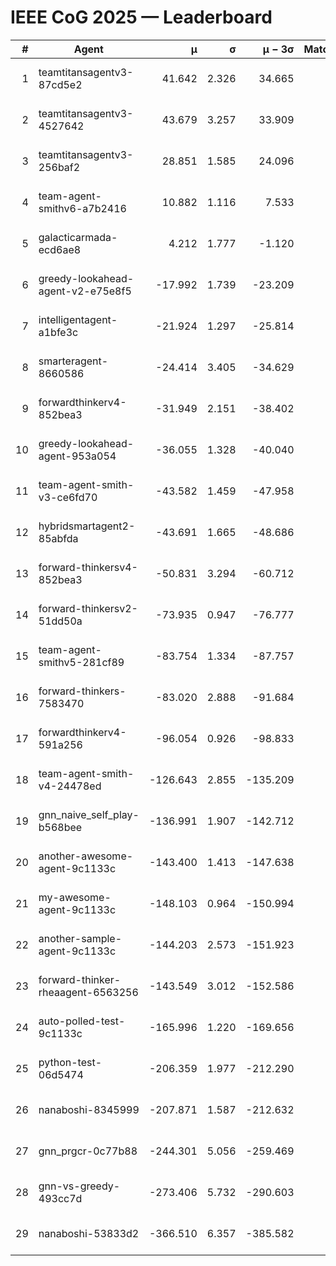 # IEEE CoG 2025 — Leaderboard

| # | Agent | μ | σ | μ − 3σ | Matches | Updated |
|---:|---|---:|---:|---:|---:|---|
| 1 | teamtitansagentv3-87cd5e2 | 41.642 | 2.326 | 34.665 | 698 | 2025-08-17 17:14 |
| 2 | teamtitansagentv3-4527642 | 43.679 | 3.257 | 33.909 | 740 | 2025-08-17 17:14 |
| 3 | teamtitansagentv3-256baf2 | 28.851 | 1.585 | 24.096 | 718 | 2025-08-17 17:14 |
| 4 | team-agent-smithv6-a7b2416 | 10.882 | 1.116 | 7.533 | 720 | 2025-08-17 17:14 |
| 5 | galacticarmada-ecd6ae8 | 4.212 | 1.777 | -1.120 | 740 | 2025-08-17 17:14 |
| 6 | greedy-lookahead-agent-v2-e75e8f5 | -17.992 | 1.739 | -23.209 | 860 | 2025-08-17 17:14 |
| 7 | intelligentagent-a1bfe3c | -21.924 | 1.297 | -25.814 | 614 | 2025-08-17 17:14 |
| 8 | smarteragent-8660586 | -24.414 | 3.405 | -34.629 | 442 | 2025-08-17 17:14 |
| 9 | forwardthinkerv4-852bea3 | -31.949 | 2.151 | -38.402 | 564 | 2025-08-17 17:14 |
| 10 | greedy-lookahead-agent-953a054 | -36.055 | 1.328 | -40.040 | 620 | 2025-08-17 17:14 |
| 11 | team-agent-smith-v3-ce6fd70 | -43.582 | 1.459 | -47.958 | 660 | 2025-08-17 17:14 |
| 12 | hybridsmartagent2-85abfda | -43.691 | 1.665 | -48.686 | 668 | 2025-08-17 17:14 |
| 13 | forward-thinkersv4-852bea3 | -50.831 | 3.294 | -60.712 | 588 | 2025-08-17 17:14 |
| 14 | forward-thinkersv2-51dd50a | -73.935 | 0.947 | -76.777 | 674 | 2025-08-17 17:14 |
| 15 | team-agent-smithv5-281cf89 | -83.754 | 1.334 | -87.757 | 660 | 2025-08-17 17:14 |
| 16 | forward-thinkers-7583470 | -83.020 | 2.888 | -91.684 | 540 | 2025-08-17 17:14 |
| 17 | forwardthinkerv4-591a256 | -96.054 | 0.926 | -98.833 | 680 | 2025-08-17 17:14 |
| 18 | team-agent-smith-v4-24478ed | -126.643 | 2.855 | -135.209 | 740 | 2025-08-17 17:14 |
| 19 | gnn_naive_self_play-b568bee | -136.991 | 1.907 | -142.712 | 620 | 2025-08-17 17:14 |
| 20 | another-awesome-agent-9c1133c | -143.400 | 1.413 | -147.638 | 560 | 2025-08-17 17:14 |
| 21 | my-awesome-agent-9c1133c | -148.103 | 0.964 | -150.994 | 900 | 2025-08-17 17:14 |
| 22 | another-sample-agent-9c1133c | -144.203 | 2.573 | -151.923 | 760 | 2025-08-17 17:14 |
| 23 | forward-thinker-rheaagent-6563256 | -143.549 | 3.012 | -152.586 | 634 | 2025-08-17 17:14 |
| 24 | auto-polled-test-9c1133c | -165.996 | 1.220 | -169.656 | 640 | 2025-08-17 17:14 |
| 25 | python-test-06d5474 | -206.359 | 1.977 | -212.290 | 560 | 2025-08-17 17:14 |
| 26 | nanaboshi-8345999 | -207.871 | 1.587 | -212.632 | 520 | 2025-08-17 17:14 |
| 27 | gnn_prgcr-0c77b88 | -244.301 | 5.056 | -259.469 | 740 | 2025-08-17 17:14 |
| 28 | gnn-vs-greedy-493cc7d | -273.406 | 5.732 | -290.603 | 700 | 2025-08-17 17:14 |
| 29 | nanaboshi-53833d2 | -366.510 | 6.357 | -385.582 | 680 | 2025-08-17 17:14 |
